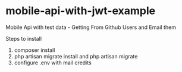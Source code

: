 # mobile-api-with-jwt-example
Mobile Api with test data - Getting From Github Users and Email them


Steps to install

1) composer install
2) php artisan migrate install and php artisan migrate
3) configure .env with mail credits
